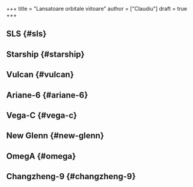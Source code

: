 +++
title = "Lansatoare orbitale viitoare"
author = ["Claudiu"]
draft = true
+++

## SLS {#sls}


## Starship {#starship}


## Vulcan {#vulcan}


## Ariane-6 {#ariane-6}


## Vega-C {#vega-c}


## New Glenn {#new-glenn}


## OmegA {#omega}


## Changzheng-9 {#changzheng-9}